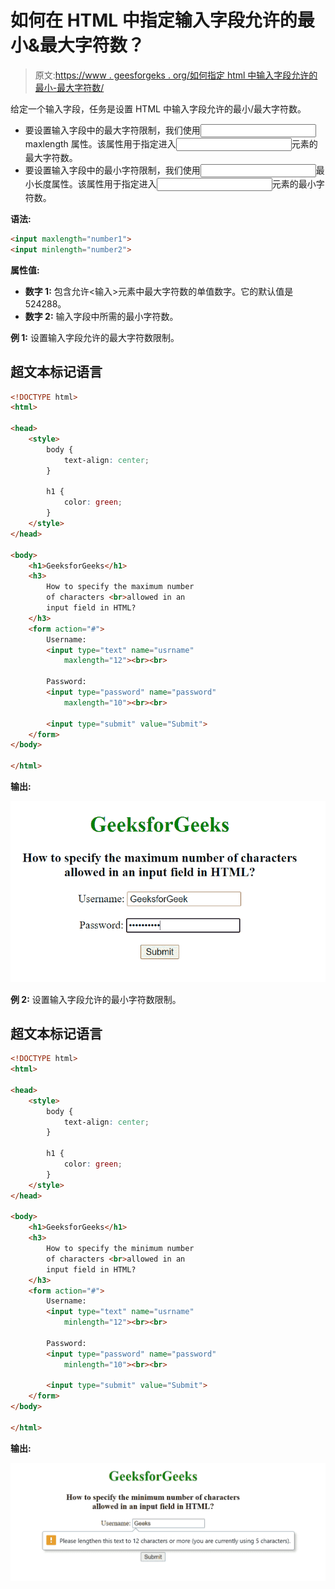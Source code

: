 # 如何在 HTML 中指定输入字段允许的最小&最大字符数？

> 原文:[https://www . geesforgeks . org/如何指定 html 中输入字段允许的最小-最大字符数/](https://www.geeksforgeeks.org/how-to-specify-minimum-maximum-number-of-characters-allowed-in-an-input-field-in-html/)

给定一个输入字段，任务是设置 HTML 中输入字段允许的最小/最大字符数。

*   要设置输入字段中的最大字符限制，我们使用<input> maxlength 属性。该属性用于指定进入<input>元素的最大字符数。
*   要设置输入字段中的最小字符限制，我们使用<input>最小长度属性。该属性用于指定进入<input>元素的最小字符数。

**语法:**

```html
<input maxlength="number1">
<input minlength="number2"> 
```

**属性值:**

*   **数字 1:** 包含允许<输入>元素中最大字符数的单值数字。它的默认值是 524288。
*   **数字 2:** 输入字段中所需的最小字符数。

**例 1:** 设置输入字段允许的最大字符数限制。

## 超文本标记语言

```html
<!DOCTYPE html>
<html>

<head>
    <style>
        body {
            text-align: center;
        }

        h1 {
            color: green;
        }
    </style>
</head>

<body>
    <h1>GeeksforGeeks</h1>
    <h3>
        How to specify the maximum number
        of characters <br>allowed in an
        input field in HTML?
    </h3>
    <form action="#">
        Username:
        <input type="text" name="usrname" 
            maxlength="12"><br><br>

        Password:
        <input type="password" name="password"
            maxlength="10"><br><br>

        <input type="submit" value="Submit">
    </form>
</body>

</html>
```

**输出:**

![](img/861f43f5eba69eb74460cff600967325.png)

**例 2:** 设置输入字段允许的最小字符数限制。

## 超文本标记语言

```html
<!DOCTYPE html>
<html>

<head>
    <style>
        body {
            text-align: center;
        }

        h1 {
            color: green;
        }
    </style>
</head>

<body>
    <h1>GeeksforGeeks</h1>
    <h3>
        How to specify the minimum number
        of characters <br>allowed in an
        input field in HTML?
    </h3>
    <form action="#">
        Username:
        <input type="text" name="usrname" 
            minlength="12"><br><br>

        Password:
        <input type="password" name="password" 
            minlength="10"><br><br>

        <input type="submit" value="Submit">
    </form>
</body>

</html>
```

**输出:**

![](img/65bb142e4126e450b1665fe3c600b135.png)